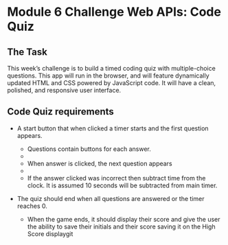 # Module 6 Challenge Web APIs: Code Quiz

## The Task

This week’s challenge is to build a timed coding quiz with multiple-choice questions. This app will run in the browser, and will feature dynamically updated HTML and CSS powered by JavaScript code. It will have a clean, polished, and responsive user interface.

## Code Quiz requirements

- A start button that when clicked a timer starts and the first question appears.

  - Questions contain buttons for each answer.
  -
  - When answer is clicked, the next question appears
  -
  - If the answer clicked was incorrect then subtract time from the clock. It is assumed 10 seconds will be subtracted from main timer.

- The quiz should end when all questions are answered or the timer reaches 0.

  - When the game ends, it should display their score and give the user the ability to save their initials and their score saving it on the High Score displaygit
